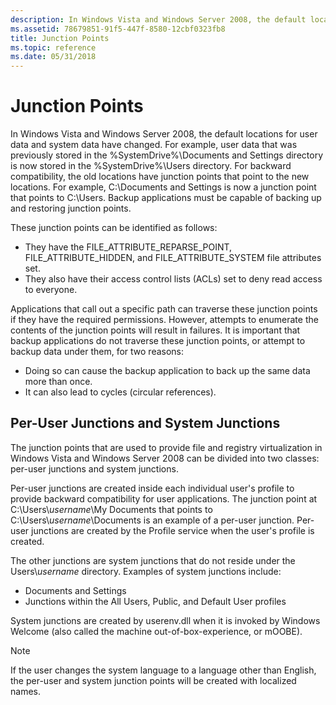 ```yaml
---
description: In Windows Vista and Windows Server 2008, the default locations for user data and system data have changed.
ms.assetid: 78679851-91f5-447f-8580-12cbf0323fb8
title: Junction Points
ms.topic: reference
ms.date: 05/31/2018
---
```


# Junction Points

In Windows Vista and Windows Server 2008, the default locations for user data and system data have changed. For example, user data that was previously stored in the %SystemDrive%\\Documents and Settings directory is now stored in the %SystemDrive%\\Users directory. For backward compatibility, the old locations have junction points that point to the new locations. For example, C:\\Documents and Settings is now a junction point that points to C:\\Users. Backup applications must be capable of backing up and restoring junction points.

These junction points can be identified as follows:

-   They have the FILE\_ATTRIBUTE\_REPARSE\_POINT, FILE\_ATTRIBUTE\_HIDDEN, and FILE\_ATTRIBUTE\_SYSTEM file attributes set.
-   They also have their access control lists (ACLs) set to deny read access to everyone.

Applications that call out a specific path can traverse these junction points if they have the required permissions. However, attempts to enumerate the contents of the junction points will result in failures. It is important that backup applications do not traverse these junction points, or attempt to backup data under them, for two reasons:

-   Doing so can cause the backup application to back up the same data more than once.
-   It can also lead to cycles (circular references).

## Per-User Junctions and System Junctions

The junction points that are used to provide file and registry virtualization in Windows Vista and Windows Server 2008 can be divided into two classes: per-user junctions and system junctions.

Per-user junctions are created inside each individual user's profile to provide backward compatibility for user applications. The junction point at C:\\Users\\*username*\\My Documents that points to C:\\Users\\*username*\\Documents is an example of a per-user junction. Per-user junctions are created by the Profile service when the user's profile is created.

The other junctions are system junctions that do not reside under the Users\\*username* directory. Examples of system junctions include:

-   Documents and Settings
-   Junctions within the All Users, Public, and Default User profiles

System junctions are created by userenv.dll when it is invoked by Windows Welcome (also called the machine out-of-box-experience, or mOOBE).

> [!Note]  
> If the user changes the system language to a language other than English, the per-user and system junction points will be created with localized names.

 

 

 




